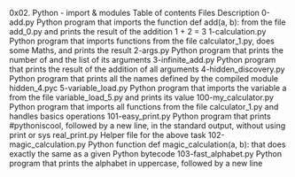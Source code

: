0x02. Python - import & modules
Table of contents
Files 	Description
0-add.py 	Python program that imports the function def add(a, b): from the file add_0.py and prints the result of the addition 1 + 2 = 3
1-calculation.py 	Python program that imports functions from the file calculator_1.py, does some Maths, and prints the result
2-args.py 	Python program that prints the number of and the list of its arguments
3-infinite_add.py 	Python program that prints the result of the addition of all arguments
4-hidden_discovery.py 	Python program that prints all the names defined by the compiled module hidden_4.pyc
5-variable_load.py 	Python program that imports the variable a from the file variable_load_5.py and prints its value
100-my_calculator.py 	Python program that imports all functions from the file calculator_1.py and handles basics operations
101-easy_print.py 	Python program that prints #pythoniscool, followed by a new line, in the standard output, without using print or sys
real_print.py 	Helper file for the above task
102-magic_calculation.py 	Python function def magic_calculation(a, b): that does exactly the same as a given Python bytecode
103-fast_alphabet.py 	Python program that prints the alphabet in uppercase, followed by a new line